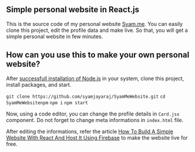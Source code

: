 ## Simple personal website in React.js

This is the source code of my personal website [Syam.me](https://syam.me). You can easily clone this project, edit the profile data and make live. So that, you will get a simple personal website in few minutes.

## How can you use this to make your own personal website?

After [successfull installation of Node.js](https://nodejs.org/en/download/) in your system, clone this project, install packages, and start.

`git clone https://github.com/syamjayaraj/SyamMeWebsite.git`
`cd SyamMeWebsitenpm`
`npm i`
`npm start`


Now, using a code editor, you can change the profile details in `Card.jsx` component. Do not forget to change meta informations in `index.html` file.

After editing the informations, refer the article [How To Build A Simple Website With React And Host It Using Firebase](https://www.techomoro.com/how-to-build-a-simple-website-with-react-and-host-it-using-firebase/) to make the website live for free.
